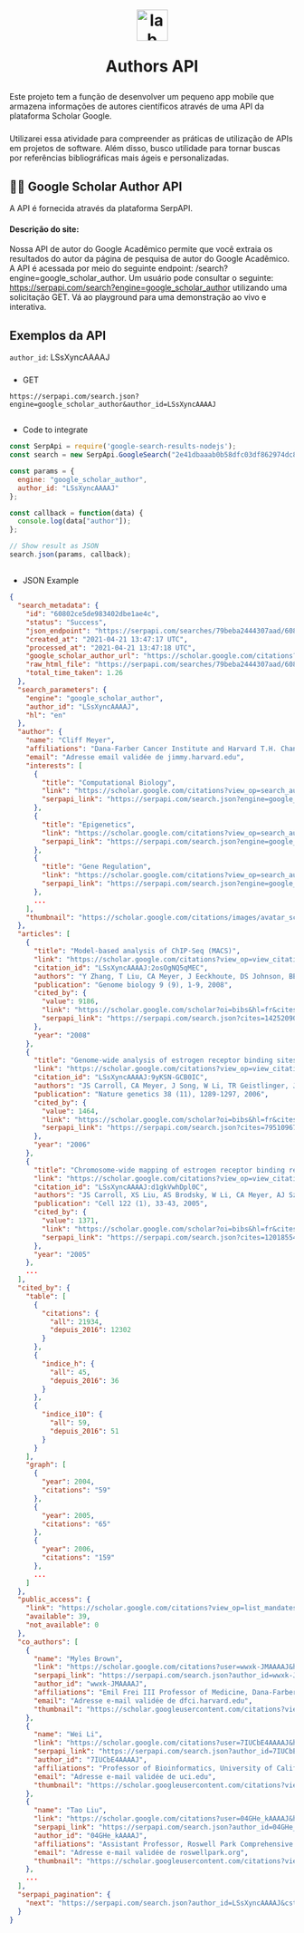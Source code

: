 <h1 align="center">
  <img align="center" alt="lab" height="55" width="55" src="https://upload.wikimedia.org/wikipedia/commons/thumb/c/c7/Google_Scholar_logo.svg/2048px-Google_Scholar_logo.svg.png">




Authors API 

</h1>

Este projeto tem a função de desenvolver um pequeno app mobile que armazena informações de autores científicos através de uma API da plataforma Scholar Google.

###

Utilizarei essa atividade para compreender as práticas de utilização de APIs em projetos de software. Além disso, busco utilidade para tornar buscas por referências bibliográficas mais ágeis e personalizadas.

## 👨‍🎓 Google Scholar Author API 

A API é fornecida através da plataforma SerpAPI.

#### Descrição do site: 

Nossa API de autor do Google Acadêmico permite que você extraia os resultados do autor da página de pesquisa de autor do Google Acadêmico. A API é acessada por meio do seguinte endpoint: /search?engine=google_scholar_author. Um usuário pode consultar o seguinte: https://serpapi.com/search?engine=google_scholar_author utilizando uma solicitação GET. Vá ao playground para uma demonstração ao vivo e interativa.

## Exemplos da API

`author_id`: LSsXyncAAAAJ

###

- GET 
```
https://serpapi.com/search.json?engine=google_scholar_author&author_id=LSsXyncAAAAJ
```
##

- Code to integrate
``` node.js
const SerpApi = require('google-search-results-nodejs');
const search = new SerpApi.GoogleSearch("2e41dbaaab0b58dfc03df862974dc84843780cacc7a53652d2c5b099f13e694f");

const params = {
  engine: "google_scholar_author",
  author_id: "LSsXyncAAAAJ"
};

const callback = function(data) {
  console.log(data["author"]);
};

// Show result as JSON
search.json(params, callback);
```
##

- JSON Example
``` json
{
  "search_metadata": {
    "id": "60802ce5de983402dbe1ae4c",
    "status": "Success",
    "json_endpoint": "https://serpapi.com/searches/79beba2444307aad/60802ce5de983402dbe1ae4c.json",
    "created_at": "2021-04-21 13:47:17 UTC",
    "processed_at": "2021-04-21 13:47:18 UTC",
    "google_scholar_author_url": "https://scholar.google.com/citations?user=LSsXyncAAAAJ&hl=en",
    "raw_html_file": "https://serpapi.com/searches/79beba2444307aad/60802ce5de983402dbe1ae4c.html",
    "total_time_taken": 1.26
  },
  "search_parameters": {
    "engine": "google_scholar_author",
    "author_id": "LSsXyncAAAAJ",
    "hl": "en"
  },
  "author": {
    "name": "Cliff Meyer",
    "affiliations": "Dana-Farber Cancer Institute and Harvard T.H. Chan School of Public Health",
    "email": "Adresse email validée de jimmy.harvard.edu",
    "interests": [
      {
        "title": "Computational Biology",
        "link": "https://scholar.google.com/citations?view_op=search_authors&hl=en&mauthors=label:computational_biology",
        "serpapi_link": "https://serpapi.com/search.json?engine=google_scholar_profiles&hl=en&mauthors=label%3Acomputational_biology"
      },
      {
        "title": "Epigenetics",
        "link": "https://scholar.google.com/citations?view_op=search_authors&hl=en&mauthors=label:epigenetics",
        "serpapi_link": "https://serpapi.com/search.json?engine=google_scholar_profiles&hl=en&mauthors=label%3Aepigenetics"
      },
      {
        "title": "Gene Regulation",
        "link": "https://scholar.google.com/citations?view_op=search_authors&hl=en&mauthors=label:gene_regulation",
        "serpapi_link": "https://serpapi.com/search.json?engine=google_scholar_profiles&hl=en&mauthors=label%3Agene_regulation"
      },
      ...
    ],
    "thumbnail": "https://scholar.google.com/citations/images/avatar_scholar_128.png"
  },
  "articles": [
    {
      "title": "Model-based analysis of ChIP-Seq (MACS)",
      "link": "https://scholar.google.com/citations?view_op=view_citation&hl=fr&user=LSsXyncAAAAJ&citation_for_view=LSsXyncAAAAJ:2osOgNQ5qMEC",
      "citation_id": "LSsXyncAAAAJ:2osOgNQ5qMEC",
      "authors": "Y Zhang, T Liu, CA Meyer, J Eeckhoute, DS Johnson, BE Bernstein, ...",
      "publication": "Genome biology 9 (9), 1-9, 2008",
      "cited_by": {
        "value": 9186,
        "link": "https://scholar.google.com/scholar?oi=bibs&hl=fr&cites=14252090027271643524",
        "serpapi_link": "https://serpapi.com/search.json?cites=14252090027271643524&engine=google_scholar&hl=en"
      },
      "year": "2008"
    },
    {
      "title": "Genome-wide analysis of estrogen receptor binding sites",
      "link": "https://scholar.google.com/citations?view_op=view_citation&hl=fr&user=LSsXyncAAAAJ&citation_for_view=LSsXyncAAAAJ:9yKSN-GCB0IC",
      "citation_id": "LSsXyncAAAAJ:9yKSN-GCB0IC",
      "authors": "JS Carroll, CA Meyer, J Song, W Li, TR Geistlinger, J Eeckhoute, ...",
      "publication": "Nature genetics 38 (11), 1289-1297, 2006",
      "cited_by": {
        "value": 1464,
        "link": "https://scholar.google.com/scholar?oi=bibs&hl=fr&cites=7951096779388712529",
        "serpapi_link": "https://serpapi.com/search.json?cites=7951096779388712529&engine=google_scholar&hl=en"
      },
      "year": "2006"
    },
    {
      "title": "Chromosome-wide mapping of estrogen receptor binding reveals long-range regulation requiring the forkhead protein FoxA1",
      "link": "https://scholar.google.com/citations?view_op=view_citation&hl=fr&user=LSsXyncAAAAJ&citation_for_view=LSsXyncAAAAJ:d1gkVwhDpl0C",
      "citation_id": "LSsXyncAAAAJ:d1gkVwhDpl0C",
      "authors": "JS Carroll, XS Liu, AS Brodsky, W Li, CA Meyer, AJ Szary, J Eeckhoute, ...",
      "publication": "Cell 122 (1), 33-43, 2005",
      "cited_by": {
        "value": 1371,
        "link": "https://scholar.google.com/scholar?oi=bibs&hl=fr&cites=12018554524946333077",
        "serpapi_link": "https://serpapi.com/search.json?cites=12018554524946333077&engine=google_scholar&hl=en"
      },
      "year": "2005"
    },
    ...
  ],
  "cited_by": {
    "table": [
      {
        "citations": {
          "all": 21934,
          "depuis_2016": 12302
        }
      },
      {
        "indice_h": {
          "all": 45,
          "depuis_2016": 36
        }
      },
      {
        "indice_i10": {
          "all": 59,
          "depuis_2016": 51
        }
      }
    ],
    "graph": [
      {
        "year": 2004,
        "citations": "59"
      },
      {
        "year": 2005,
        "citations": "65"
      },
      {
        "year": 2006,
        "citations": "159"
      },
      ...
    ]
  },
  "public_access": {
    "link": "https://scholar.google.com/citations?view_op=list_mandates&hl=fr&user=LSsXyncAAAAJ",
    "available": 39,
    "not_available": 0
  },
  "co_authors": [
    {
      "name": "Myles Brown",
      "link": "https://scholar.google.com/citations?user=wwxk-JMAAAAJ&hl=fr",
      "serpapi_link": "https://serpapi.com/search.json?author_id=wwxk-JMAAAAJ&engine=google_scholar_author&hl=en",
      "author_id": "wwxk-JMAAAAJ",
      "affiliations": "Emil Frei III Professor of Medicine, Dana-Farber Cancer Institute and Harvard Medical School",
      "email": "Adresse e-mail validée de dfci.harvard.edu",
      "thumbnail": "https://scholar.googleusercontent.com/citations?view_op=small_photo&user=wwxk-JMAAAAJ&citpid=10"
    },
    {
      "name": "Wei Li",
      "link": "https://scholar.google.com/citations?user=7IUCbE4AAAAJ&hl=fr",
      "serpapi_link": "https://serpapi.com/search.json?author_id=7IUCbE4AAAAJ&engine=google_scholar_author&hl=en",
      "author_id": "7IUCbE4AAAAJ",
      "affiliations": "Professor of Bioinformatics, University of California Irvine; Baylor College of Medicine",
      "email": "Adresse e-mail validée de uci.edu",
      "thumbnail": "https://scholar.googleusercontent.com/citations?view_op=small_photo&user=7IUCbE4AAAAJ&citpid=5"
    },
    {
      "name": "Tao Liu",
      "link": "https://scholar.google.com/citations?user=04GHe_kAAAAJ&hl=fr",
      "serpapi_link": "https://serpapi.com/search.json?author_id=04GHe_kAAAAJ&engine=google_scholar_author&hl=en",
      "author_id": "04GHe_kAAAAJ",
      "affiliations": "Assistant Professor, Roswell Park Comprehensive Cancer Center",
      "email": "Adresse e-mail validée de roswellpark.org",
      "thumbnail": "https://scholar.googleusercontent.com/citations?view_op=small_photo&user=04GHe_kAAAAJ&citpid=2"
    },
    ...
  ],
  "serpapi_pagination": {
    "next": "https://serpapi.com/search.json?author_id=LSsXyncAAAAJ&cstart=20&engine=google_scholar_author&hl=en"
  }
}
```
##

